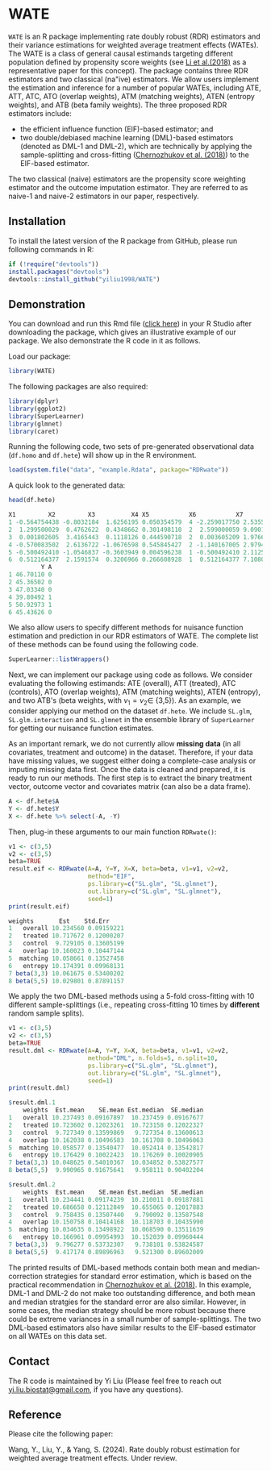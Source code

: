 # WATE
`WATE` is an R package implementing rate doubly robust (RDR) estimators and their variance estimations for weighted average treatment effects (WATEs). The WATE is a class of general causal estimands targeting different population defined by propensity score weights (see [Li et al.(2018)](https://www.tandfonline.com/doi/full/10.1080/01621459.2016.1260466) as a representative paper for this concept). The package contains three RDR estimators and two classical (na\"ive) estimators. We allow users implement the estimation and inference for a number of popular WATEs, including ATE, ATT, ATC, ATO (overlap weights), ATM (matching weights), ATEN (entropy weights), and ATB (beta family weights). The three proposed RDR estimators include: 

* the efficient influence function (EIF)-based estimator; and
* two double/debiased machine learning (DML)-based estimators (denoted as DML-1 and DML-2), which are technically by applying the sample-splitting and cross-fitting ([Chernozhukov et al. (2018)](https://academic.oup.com/ectj/article/21/1/C1/5056401)) to the EIF-based estimator.

The two classical (naive) estimators are the propensity score weighting estimator and the outcome imputation estimator. They are referred to as naive-1 and naive-2 estimators in our paper, respectively. 

## Installation
To install the latest version of the R package from GitHub, please run following commands in R:

```r
if (!require("devtools"))
install.packages("devtools")
devtools::install_github("yiliu1998/WATE")
```

## Demonstration
You can download and run this Rmd file ([click here](https://github.com/yiliu1998/Rate-DR-WATE/tree/main/vignettes)) in your R Studio after downloading the package, which gives an illustrative example of our package. We also demonstrate the R code in it as follows. 

Load our package: 

```r
library(WATE)
```

The following packages are also required:

```r
library(dplyr)
library(ggplot2)
library(SuperLearner)
library(glmnet)
library(caret)
```

Running the following code, two sets of pre-generated observational data (`df.homo` and `df.hete`) will show up in the R environment. 

```r
load(system.file("data", "example.Rdata", package="RDRwate"))
```

A quick look to the generated data:

```r
head(df.hete)
```

```r
X1         X2         X3          X4 X5           X6           X7          X8
1 -0.564754438 -0.8032184  1.6256195 0.050354579  4 -2.259017750 2.535584e-03  1.81448472
2  1.299500029  0.4762622  0.4348662 0.301498110  2  2.599000059 9.090111e-02  1.23780539
3  0.001802605  3.4165443  0.1118126 0.444590718  2  0.003605209 1.976609e-01  0.01231736
4 -0.570083502  2.6136722 -1.0676598 0.545845427  2 -1.140167005 2.979472e-01 -2.98002280
5 -0.500492410 -1.0546837 -0.3603949 0.004596238  1 -0.500492410 2.112541e-05  0.52786117
6  0.512164377  2.1591574  0.3206966 0.266608928  1  0.512164377 7.108032e-02  1.10584351
         Y A
1 46.70110 0
2 45.36502 0
3 47.03340 0
4 39.80492 1
5 50.92973 1
6 45.43626 0
```

We also allow users to specify different methods for nuisance function estimation and prediction in our RDR estimators of WATE. The complete list of these methods can be found using the following code. 

```r
SuperLearner::listWrappers()
```

Next, we can implement our package using code as follows. We consider evaluating the following estimands: ATE (overall), ATT (treated), ATC (controls), ATO (overlap weights), ATM (matching weights), ATEN (entropy), and two ATB's (beta weights, with $\nu_1=\nu_2\in$ {3,5}). As an example, we consider applying our method on the dataset `df.hete`. We include `SL.glm`, `SL.glm.interaction` and `SL.glmnet` in the ensemble library of `SuperLearner` for getting our nuisance function estimates. 

As an important remark, we do not currently allow **missing data** (in all covariates, treatment and outcome) in the dataset. Therefore, if your data have missing values, we suggest either doing a complete-case analysis or imputing missing data first. Once the data is cleaned and prepared, it is ready to run our methods. The first step is to extract the binary treatment vector, outcome vector and covariates matrix (can also be a data frame). 

```r
A <- df.hete$A
Y <- df.hete$Y
X <- df.hete %>% select(-A, -Y)
```

Then, plug-in these arguments to our main function `RDRwate()`: 

```r
v1 <- c(3,5)
v2 <- c(3,5)
beta=TRUE
result.eif <- RDRwate(A=A, Y=Y, X=X, beta=beta, v1=v1, v2=v2,
                      method="EIF", 
                      ps.library=c("SL.glm", "SL.glmnet"),
                      out.library=c("SL.glm", "SL.glmnet"),
                      seed=1)
print(result.eif)
```

```r
weights       Est    Std.Err
1   overall 10.234560 0.09159221
2   treated 10.717672 0.12000207
3   control  9.729105 0.13605199
4   overlap 10.160023 0.10447144
5  matching 10.058661 0.13527458
6   entropy 10.174391 0.09968131
7 beta(3,3) 10.061675 0.53400202
8 beta(5,5) 10.029801 0.87891157
```

We apply the two DML-based methods using a 5-fold cross-fitting with 10 different sample-splittings (i.e., repeating cross-fitting 10 times by **different** random sample splits). 

```r
v1 <- c(3,5)
v2 <- c(3,5)
beta=TRUE
result.dml <- RDRwate(A=A, Y=Y, X=X, beta=beta, v1=v1, v2=v2,
                      method="DML", n.folds=5, n.split=10, 
                      ps.library=c("SL.glm", "SL.glmnet"),
                      out.library=c("SL.glm", "SL.glmnet"),
                      seed=1)
print(result.dml)
```

```r
$result.dml.1
    weights  Est.mean    SE.mean Est.median  SE.median
1   overall 10.237493 0.09167897  10.237459 0.09167677
2   treated 10.723602 0.12023261  10.723158 0.12022327
3   control  9.727349 0.13599869   9.727354 0.13600613
4   overlap 10.162038 0.10496583  10.161708 0.10496063
5  matching 10.058577 0.13540477  10.052414 0.13542817
6   entropy 10.176429 0.10022423  10.176269 0.10020905
7 beta(3,3) 10.048625 0.54010367  10.034852 0.53827577
8 beta(5,5)  9.990965 0.91675641   9.958111 0.90402204

$result.dml.2
    weights  Est.mean    SE.mean Est.median  SE.median
1   overall 10.234441 0.09174239  10.210011 0.09187881
2   treated 10.686658 0.12112849  10.655065 0.12017883
3   control  9.758435 0.13507440   9.790092 0.13587548
4   overlap 10.150758 0.10414168  10.118703 0.10435990
5  matching 10.034635 0.13498922  10.068590 0.13511639
6   entropy 10.166961 0.09954993  10.152039 0.09960444
7 beta(3,3)  9.796277 0.53732307   9.738101 0.53824587
8 beta(5,5)  9.417174 0.89896963   9.521300 0.89602009
```

The printed results of DML-based methods contain both mean and median-correction strategies for standard error estimation, which is based on the practical recommendation in [Chernozhukov et al. (2018)](https://academic.oup.com/ectj/article/21/1/C1/5056401). In this example, DML-1 and DML-2 do not make too outstanding difference, and both mean and median stratgies for the standard error are also similar. However, in some cases, the median strategy should be more robust because there could be extreme variances in a small number of sample-splittings. The two DML-based estimators also have similar results to the EIF-based estimator on all WATEs on this data set. 

## Contact 
The R code is maintained by Yi Liu (Please feel free to reach out yi.liu.biostat@gmail.com, if you have any questions).

## Reference
Please cite the following paper:

Wang, Y., Liu, Y., & Yang, S. (2024). Rate doubly robust estimation for weighted average treatment effects. Under review. 
